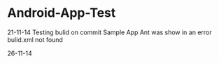 Android-App-Test
================
21-11-14
Testing  bulid on commit
Sample App
Ant was show in an error bulid.xml not found

26-11-14
